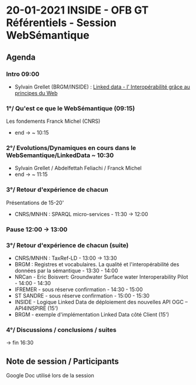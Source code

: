 # 20-01-2021 INSIDE - OFB GT Référentiels - Session WebSémantique 

## Agenda

### Intro 09:00
* Sylvain Grellet (BRGM/INSIDE) : [Linked data - l’ Interopérabilité grâce au principes du Web](presentations/20210120_INSIDE_SemanticWeb_workshop/0-intro/20210122_Interop_Linked_Data_Feliachi.pptx)


### 1°/ Qu'est ce que le WebSémantique (09:15)
Les fondements Franck Michel (CNRS)
- end ->  ~ 10:15

### 2°/ Evolutions/Dynamiques en cours dans le WebSemantique/LinkedData  ~ 10:30
- Sylvain Grellet / Abdelfettah Feliachi / Franck Michel
- end -> ~ 11:15

### 3°/ Retour d'expérience de chacun
Présentations de 15-20'
- CNRS/MNHN : SPARQL micro-services - 11:30 -> 12:00


### Pause 12:00 -> 13:00

### 3°/ Retour d'expérience de chacun (suite)
- CNRS/MNHN :  TaxRef-LD - 13:00 -> 13:30
- BRGM : Registres et vocabulaires. La qualité et l'interopérabilité des données par la sémantique - 13:30 - 14:00
- NRCan - Eric Boisvert: Groundwater Surface water Interoperability Pilot - 14:00 - 14:30
- IFREMER - sous réserve confirmation - 14:30 - 15:00
- ST SANDRE - sous réserve confirmation - 15:00 - 15:30
- INSIDE - Logique Linked Data de déploiement des nouvelles API OGC – API4INSPIRE (15')
- BRGM - exemple d'implémentation Linked Data côté Client (15')

### 4°/ Discussions / conclusions / suites
-> fin 16:30

## Note de session / Participants
Google Doc utilisé lors de la session

